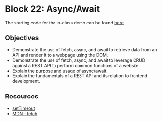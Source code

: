 # Block 22: Async/Await

The starting code for the in-class demo can be found [here](./demo/README.md)

<!-- The solution code for the in-class demo can be found [here](./demo_solution/README.md)

The solution code for the guided practice can be found [here](./guided_practice_solution/README.md) -->

<!-- The starting directions for the workshop can be found [here](./workshop/README.md) -->

<!-- The solution code for the workshop can be found [here](./workshop/README.md) -->

## Objectives
* Demonstrate the use of fetch, async, and await to retrieve data from an API and render it to a webpage using the DOM.
* Demonstrate the use of fetch, async, and await to leverage CRUD against a REST API to perform common functions of a website.
* Explain the purpose and usage of async/await.
* Explain the fundamentals of a REST API and its relation to frontend development.


## Resources 
* [setTimeout](https://developer.mozilla.org/en-US/docs/Web/API/setTimeout)
* [MDN - fetch](https://developer.mozilla.org/en-US/docs/Web/API/Fetch_API/Using_Fetch)